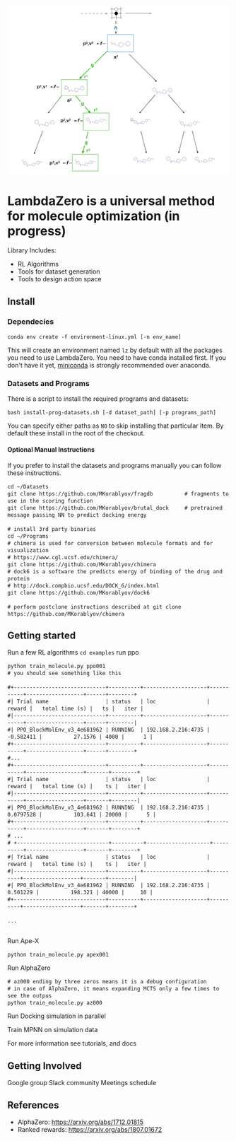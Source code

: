 ![alt tag](doc/molMCTS.png)

# LambdaZero is a universal method for molecule optimization (in progress)
Library Includes:
- RL Algorithms
- Tools for dataset generation
- Tools to design action space

## Install

### Dependecies

```
conda env create -f environment-linux.yml [-n env_name]
```

This will create an environment named `lz` by default with all the
packages you need to use LambdaZero. You need to have conda installed
first. If you don't have it yet,
[miniconda](https://docs.conda.io/en/latest/miniconda.html) is
strongly recommended over anaconda.

### Datasets and Programs

There is a script to install the required programs and datasets:

```
bash install-prog-datasets.sh [-d dataset_path] [-p programs_path]
```

You can specify either paths as `NO` to skip installing that
particular item. By default these install in the root of the
checkout.

#### Optional Manual Instructions

If you prefer to install the datasets and programs manually you can
follow these instructions.

```
cd ~/Datasets
git clone https://github.com/MKorablyov/fragdb 	        # fragments to use in the scoring function
git clone https://github.com/MKorablyov/brutal_dock     # pretrained message passing NN to predict docking energy

# install 3rd party binaries
cd ~/Programs
# chimera is used for conversion between molecule formats and for visualization
# https://www.cgl.ucsf.edu/chimera/
git clone https://github.com/MKorablyov/chimera
# dock6 is a software the predicts energy of binding of the drug and protein
# http://dock.compbio.ucsf.edu/DOCK_6/index.html
git clone https://github.com/MKorablyov/dock6

# perform postclone instructions described at git clone https://github.com/MKorablyov/chimera
```

## Getting started
Run a few RL algorithms
`cd examples`
run ppo
```
python train_molecule.py ppo001
# you should see something like this

#+-----------------------------+----------+--------------------+-----------+------------------+------+--------+
#| Trial name                  | status   | loc                |    reward |   total time (s) |   ts |   iter |
#|-----------------------------+----------+--------------------+-----------+------------------+------+--------|
#| PPO_BlockMolEnv_v3_4e681962 | RUNNING  | 192.168.2.216:4735 | -0.582411 |          27.1576 | 4000 |      1 |
#+-----------------------------+----------+--------------------+-----------+------------------+------+--------+
#...
#+-----------------------------+----------+--------------------+-----------+------------------+-------+--------+
#| Trial name                  | status   | loc                |    reward |   total time (s) |    ts |   iter |
#|-----------------------------+----------+--------------------+-----------+------------------+-------+--------|
#| PPO_BlockMolEnv_v3_4e681962 | RUNNING  | 192.168.2.216:4735 | 0.0797528 |          103.641 | 20000 |      5 |
#+-----------------------------+----------+--------------------+-----------+------------------+-------+--------+
# ...
# +-----------------------------+----------+--------------------+----------+------------------+-------+--------+
#| Trial name                  | status   | loc                |   reward |   total time (s) |    ts |   iter |
#|-----------------------------+----------+--------------------+----------+------------------+-------+--------|
#| PPO_BlockMolEnv_v3_4e681962 | RUNNING  | 192.168.2.216:4735 | 0.501229 |          198.321 | 40000 |     10 |
#+-----------------------------+----------+--------------------+----------+------------------+-------+--------+

...


```

Run Ape-X
```
python train_molecule.py apex001
```

Run AlphaZero
```
# az000 ending by three zeros means it is a debug configuration
# in case of AlphaZero, it means expanding MCTS only a few times to see the outpus
python train_molecule.py az000
```

Run Docking simulation in parallel

Train MPNN on simulation data

For more information see tutorials, and docs

## Getting Involved
 Google group
 Slack community
 Meetings schedule


## References
- AlphaZero: https://arxiv.org/abs/1712.01815
- Ranked rewards: https://arxiv.org/abs/1807.01672


